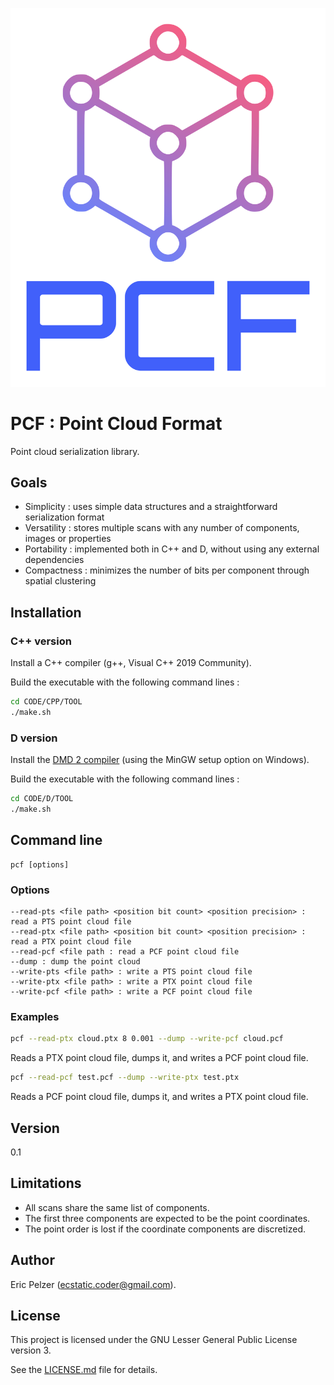 ![](https://github.com/senselogic/PCF/blob/master/LOGO/pcf.png)

# PCF : Point Cloud Format

Point cloud serialization library.

## Goals

* Simplicity : uses simple data structures and a straightforward serialization format
* Versatility : stores multiple scans with any number of components, images or properties
* Portability : implemented both in C++ and D, without using any external dependencies
* Compactness : minimizes the number of bits per component through spatial clustering

## Installation

### C++ version

Install a C++ compiler (g++, Visual C++ 2019 Community).

Build the executable with the following command lines :

```bash
cd CODE/CPP/TOOL
./make.sh
```

### D version

Install the [DMD 2 compiler](https://dlang.org/download.html) (using the MinGW setup option on Windows).

Build the executable with the following command lines :

```bash
cd CODE/D/TOOL
./make.sh
```

## Command line

```
pcf [options]
```

### Options

```
--read-pts <file path> <position bit count> <position precision> : read a PTS point cloud file
--read-ptx <file path> <position bit count> <position precision> : read a PTX point cloud file
--read-pcf <file path : read a PCF point cloud file
--dump : dump the point cloud
--write-pts <file path> : write a PTS point cloud file
--write-ptx <file path> : write a PTX point cloud file
--write-pcf <file path> : write a PCF point cloud file
```

### Examples

```bash
pcf --read-ptx cloud.ptx 8 0.001 --dump --write-pcf cloud.pcf
```

Reads a PTX point cloud file, dumps it, and writes a PCF point cloud file.

```bash
pcf --read-pcf test.pcf --dump --write-ptx test.ptx
```

Reads a PCF point cloud file, dumps it, and writes a PTX point cloud file.

## Version

0.1

## Limitations

* All scans share the same list of components.
* The first three components are expected to be the point coordinates.
* The point order is lost if the coordinate components are discretized.

## Author

Eric Pelzer (ecstatic.coder@gmail.com).

## License

This project is licensed under the GNU Lesser General Public License version 3.

See the [LICENSE.md](LICENSE.md) file for details.
